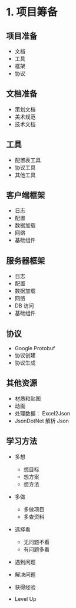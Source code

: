 # 1. 项目筹备

## 项目准备

- 文档
- 工具
- 框架
- 协议

## 文档准备

- 策划文档
- 美术规范
- 技术文档

## 工具

- 配置表工具
- 协议工具
- 其他工具

## 客户端框架

- 日志
- 配置
- 数据加载
- 网络
- 基础组件

## 服务器框架

- 日志
- 配置
- 数据加载
- 网络
- DB 访问
- 基础组件

## 协议

- Google Protobuf
- 协议创建
- 协议生成

## 其他资源

- 材质和贴图
- 动画
- 处理数据： Excel2Json
- JsonDotNet 解析 Json

## 学习方法

- 多想
    - 想目标
    - 想方案
    - 想方法
- 多做
    - 多做项目
    - 多查资料
- 选择看
    - 无问题不看
    - 有问题多看

- 遇到问题
- 解决问题
- 获得经验
- Level Up

